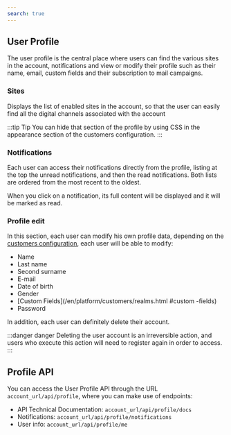 ```yaml
---
search: true
---
```


## User Profile

The user profile is the central place where users can find the various sites in the account, notifications and view or modify their profile such as their name, email, custom fields and their subscription to mail campaigns.

### Sites

Displays the list of enabled sites in the account, so that the user can easily find all the digital channels associated with the account

:::tip Tip
You can hide that section of the profile by using CSS in the appearance section of the customers configuration.
:::

### Notifications

Each user can access their notifications directly from the profile, listing at the top the unread notifications, and then the read notifications. Both lists are ordered from the most recent to the oldest.

When you click on a notification, its full content will be displayed and it will be marked as read. 

### Profile edit

In this section, each user can modify his own profile data, depending on the [customers configuration](/en/platform/customers/users.html#customer-settings), each user will be able to modify:

* Name
* Last name
* Second surname
* E-mail
* Date of birth
* Gender
* [Custom Fields](/en/platform/customers/realms.html #custom -fields)
* Password

In addition, each user can definitely delete their account. 

:::danger danger
Deleting the user account is an irreversible action, and users who execute this action will need to register again in order to access.
:::

## Profile API

You can access the User Profile API through the URL `account_url/api/profile`, where you can make use of endpoints: 

* API Technical Documentation: `account_url/api/profile/docs`
* Notifications: `account_url/api/profile/notifications`
* User info: `account_url/api/profile/me`
